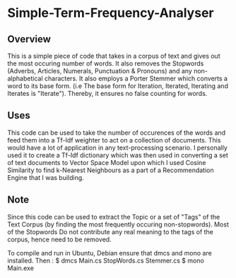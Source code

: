 # Simple-Term-Frequency-Analyser

## Overview
This is a simple piece of code that takes in a corpus of text and gives out the most occuring number of words. It also removes the Stopwords (Adverbs, Articles, Numerals, Punctuation & Pronouns) and any non-alphabetical characters. It also employs a Porter Stemmer which converts a word to its base form. (i.e The base form for Iteration, Iterated, Iterating and Iterates is "Iterate"). Thereby, it ensures no false counting for words.

## Uses
This code can be used to take the number of occurences of the words and feed them into a Tf-Idf weighter to act on a collection of documents. This would have a lot of application in any text-processing scenario.
  I personally used it to create a Tf-Idf dictionary which was then used in converting a set of text documents to Vector Space Model upon which I used Cosine Similarity to find k-Nearest Neighbours as a part of a Recommendation Engine that I was building.

## Note
Since this code can be used to extract the Topic or a set of "Tags" of the Text Corpus (by finding the most frequently occuring non-stopwords). Most of the Stopwords Do not contribute any real meaning to the tags of the corpus, hence need to be removed.

To compile and run in Ubuntu, Debian ensure that dmcs and mono are installed. Then : 
  $ dmcs Main.cs StopWords.cs Stemmer.cs
  $ mono Main.exe

